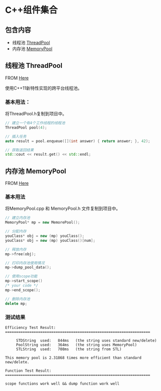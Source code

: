 # C++组件集合

## 包含内容

- 线程池 [ThreadPool](./ThreadPool/)
- 内存池 [MemoryPool](./MemoryPool/)

## 线程池 ThreadPool

FROM [Here](https://github.com/progschj/ThreadPool)

使用C++11新特性实现的跨平台线程池。

### 基本用法：

将ThreadPool.h复制到项目中。

```c++
// 建立一个有4个工作线程的线程池
ThreadPool pool(4);

// 插入任务
auto result = pool.enqueue([](int answer) { return answer; }, 42);

// 获取返回结果
std::cout << result.get() << std::endl;
```

## 内存池 MemoryPool

FROM [Here](https://github.com/DevShiftTeam/AppShift-MemoryPool/tree/main)

### 基本用法

 将MemoryPool.cpp 和 MemoryPool.h 文件复制到项目中。

```cpp
// 建立内存池
MemoryPool* mp = new MemorePool();

// 分配内存
youClass* obj = new (mp) youClass();
youClass* obj = new (mp) youClass()[num];

// 释放内存
mp->free(obj);

// 打印内存池使用情况
mp->dump_pool_data();

// 使用scope功能
mp->start_scope()
/* your code */
mp->end_scope();

// 删除内存池
delete mp;
```

### 测试结果

```
Efficiency Test Result: ==================================================================

	 STDString  used:	844ms	(the string uses standard new/delete)
	 PoolString used:	364ms	(the string uses MemoryPool)
	 STLString  used:	708ms	(the string from STL)

This memory pool is 2.31868 times more efficient than standard new/delete.

Function Test Result:   ==================================================================

scope functions work well && dump function work well
```

